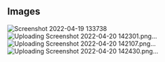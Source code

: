 ## Images

![Screenshot 2022-04-19 133738](https://user-images.githubusercontent.com/102678112/164308865-f3b5c7db-1628-4156-8bd5-2be321af3509.png)
![Uploading Screenshot 2022-04-20 142301.png…]()
![Uploading Screenshot 2022-04-20 142107.png…]()
![Uploading Screenshot 2022-04-20 142430.png…]()
